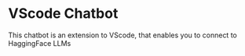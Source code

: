 # VScode Chatbot

This chatbot is an extension to VScode, that enables you to connect to HaggingFace LLMs
